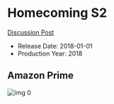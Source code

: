 # Homecoming S2

[Discussion Post](https://www.avsforum.com/threads/bass-eq-for-filtered-movies.2995212/post-59692332)

* Release Date: 2018-01-01
* Production Year: 2018

## Amazon Prime

![img 0](https://i.imgur.com/5fOSMGv.jpg)

